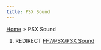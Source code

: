 ```yaml
---
title: PSX Sound
---
```


[Home](/ff7-flat-wiki/Main%20Page.md) > PSX Sound

1.  REDIRECT [FF7/PSX/PSX Sound][]

  [FF7/PSX/PSX Sound]: /ff7-flat-wiki/FF7/PSX/PSX%20Sound.md "wikilink"
